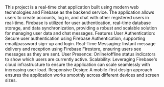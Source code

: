 This project is a real-time chat application built using modern web technologies and Firebase as the backend service. The application allows users to create accounts, log in, and chat with other registered users in real-time. Firebase is utilized for user authentication, real-time database storage, and data synchronization, providing a robust and scalable solution for managing user data and chat messages.
Features
User Authentication: Secure user authentication using Firebase Authentication, supporting email/password sign-up and login.
Real-Time Messaging: Instant message delivery and reception using Firebase Firestore, ensuring users see messages as they are sent.
User Presence: Online/offline status indicators to show which users are currently active.
Scalability: Leveraging Firebase's cloud infrastructure to ensure the application can scale seamlessly with increasing user load.
Responsive Design: A mobile-first design approach ensures the application works smoothly across different devices and screen sizes.

